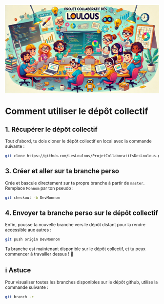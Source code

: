 

<!-- ![Example image](src/image.webp) -->
<img src="src/image.webp">


# Comment utiliser le dépôt collectif 

## 1. Récupérer le dépôt collectif
Tout d'abord, tu dois cloner le dépôt collectif en local avec la commande suivante :

```sh
git clone https://github.com/LesLoulous/ProjetCollaboratifsDesLoulous.git
```

## 3. Créer et aller sur ta branche perso
Crée et bascule directement sur ta propre branche à partir de `master`. Remplace `Monnom` par ton pseudo :

```sh
git checkout -b DevMonnom
```

## 4. Envoyer ta branche perso sur le dépôt collectif
Enfin, pousse ta nouvelle branche vers le dépôt distant pour la rendre accessible aux autres :

```sh
git push origin DevMonnom
```

Ta branche est maintenant disponible sur le dépôt collectif, et tu peux commencer à travailler dessus ! 🎉

## ℹ️ Astuce
Pour visualiser toutes les branches disponibles sur le dépôt github, utilise la commande suivante :

```sh
git branch -r
```